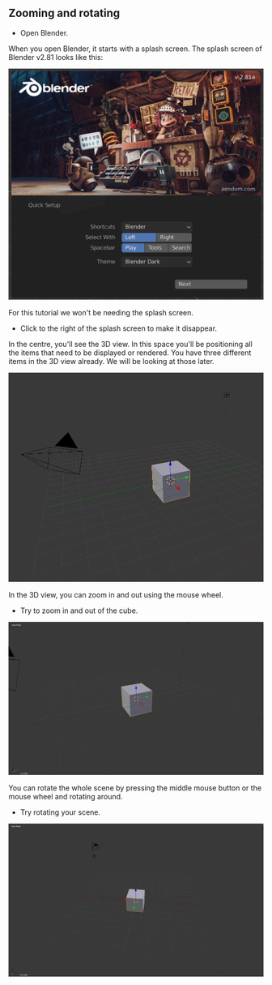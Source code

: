 ## Zooming and rotating

+ Open Blender.

When you open Blender, it starts with a splash screen. The splash screen of Blender v2.81 looks like this:

![Splash screen](images/splash-screen.png)

For this tutorial we won't be needing the splash screen.

+ Click to the right of the splash screen to make it disappear.

In the centre, you'll see the 3D view. In this space you'll be positioning all the items that need to be displayed or rendered. You have three different items in the 3D view already. We will be looking at those later.

![3D view](images/3d-view.png)

In the 3D view, you can zoom in and out using the mouse wheel.

+ Try to zoom in and out of the cube.

![Zoom in and out](images/zoom-in-out.png)

You can rotate the whole scene by pressing the middle mouse button or the mouse wheel and rotating around.

+ Try rotating your scene.

![Rotate the scene](images/rotate-scene.png)